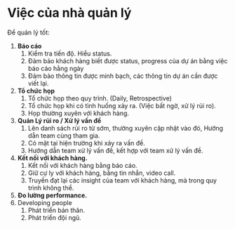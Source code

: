 # Việc của nhà quản lý

Để quản lý tốt:

1. **Báo cáo**
   1. Kiểm tra tiến độ. Hiểu status.
   2. Đảm bảo khách hàng biết được status, progress của dự án bằng việc báo cáo hằng ngày
   3. Đảm bảo thông tin được minh bạch, các thông tin dự án cần được viết lại.
2. **Tổ chức họp**
   1. Tổ chức họp theo quy trình. (Daily, Retrospective)
   2. Tổ chức họp khi có tình huống xảy ra. (Việc bất ngờ, xử lý rủi ro).
   3. Họp thường xuyên với khách hàng.
3. **Quản Lý rủi ro / Xử lý vấn đề**
   1. Lên danh sách rủi ro từ sớm, thường xuyên cập nhật vào đó, Hướng dẫn team cùng tham gia.
   2. Có mặt tại hiện trường khi xảy ra vấn đề.
   3. Hướng dẫn team xử lý vấn đề, kết hợp với team xử lý vấn đề.
4. **Kết nối với khách hàng.**
   1. Kết nối với khách hàng bằng báo cáo.
   2. Giữ cự ly với khách hàng, bằng tin nhắn, video call.
   3. Truyền đạt lại các insight của team với khách hàng, mà trong quy trình không thể.
5. **Đo lường performance.**
6. Developing people
   1. Phát triển bản thân.
   2. Phát triển đội ngũ.

